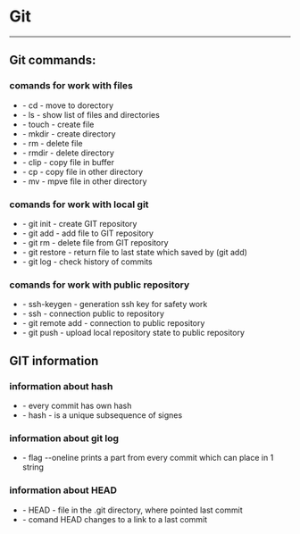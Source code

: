 # Git 
---
## Git commands:

### comands for work with files

* \- cd - move to dorectory
* \- ls - show list of files and directories
* \- touch - create file
* \- mkdir - create directory
* \- rm - delete file
* \- rmdir - delete directory
* \- clip - copy file in buffer
* \- cp - copy file in other directory
* \- mv - mpve file in other directory

### comands for work with local git 

* \- git init - create GIT repository
* \- git add - add file to GIT repository
* \- git rm - delete file from GIT repository
* \- git restore - return file to last state which saved by (git add)
* \- git log - check history of commits

### comands for work with public repository

* \- ssh-keygen - generation ssh key for safety work
* \- ssh - connection public to repository
* \- git remote add - connection to public repository
* \- git push - upload local repository state to public repository

## GIT information

### information about hash

* \- every commit has own hash
* \- hash - is a unique subsequence of signes

### information about git log

* \- flag --oneline prints a part from every commit which can place in 1 string

### information about HEAD

* \- HEAD - file in the .git directory, where pointed last commit
* \- comand HEAD changes to a link to a last commit
